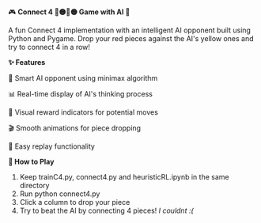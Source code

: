 <p>
🎮 <b>Connect 4 🔴🟡🔴🟡 Game with AI 🤖</b>


A fun Connect 4 implementation with an intelligent AI opponent built using Python and Pygame. Drop your red pieces against the AI's yellow ones and try to connect 4 in a row!

  
<b>✨ Features</b>


🧠 Smart AI opponent using minimax algorithm

📊 Real-time display of AI's thinking process

🎯 Visual reward indicators for potential moves

🎬 Smooth animations for piece dropping

🔄 Easy replay functionality


<b>🚀 How to Play</b>


1) Keep trainC4.py, connect4.py and heuristicRL.ipynb in the same directory
2) Run python connect4.py
3) Click a column to drop your piece
4) Try to beat the AI by connecting 4 pieces! <i>I couldnt :( </i>
